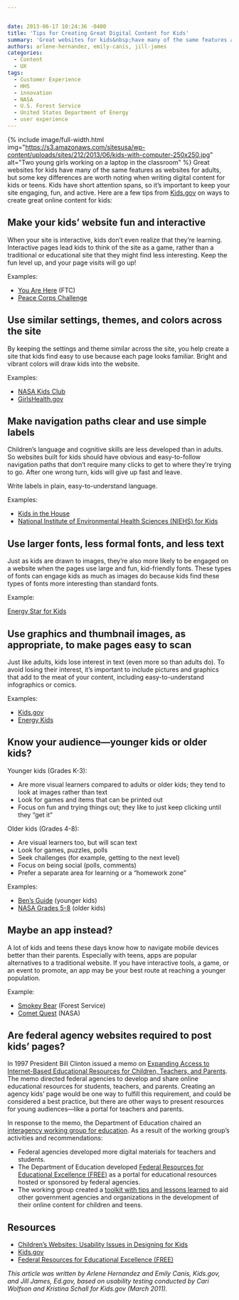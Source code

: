 ```yaml
---


date: 2013-06-17 10:24:36 -0400
title: 'Tips for Creating Great Digital Content for Kids'
summary: 'Great websites for kids&nbsp;have many of the same features as websites for adults, but some key differences are worth noting when writing digital content for kids or teens. Kids have short attention spans, so it&amp;#8217;s important to keep your site engaging, fun, and'
authors: arlene-hernandez, emily-canis, jill-james
categories:
  - Content
  - UX
tags:
  - Customer Experience
  - HHS
  - innovation
  - NASA
  - U.S. Forest Service
  - United States Department of Energy
  - user experience
---
```


{% include image/full-width.html img="https://s3.amazonaws.com/sitesusa/wp-content/uploads/sites/212/2013/06/kids-with-computer-250x250.jpg" alt="Two young girls working on a laptop in the classroom" %}
Great websites for kids have many of the same features as websites for adults, but some key differences are worth noting when writing digital content for kids or teens. Kids have short attention spans, so it&#8217;s important to keep your site engaging, fun, and active. Here are a few tips from [Kids.gov](http://kids.usa.gov/) on ways to create great online content for kids:

## **Make your kids&#8217; website fun and interactive**

When your site is interactive, kids don’t even realize that they’re learning. Interactive pages lead kids to think of the site as a game, rather than a traditional or educational site that they might find less interesting. Keep the fun level up, and your page visits will go up!

Examples:

  * [You Are Here](http://www.ftc.gov/bcp/edu/microsites/youarehere/site.html#/west-terrace) (FTC)
  * [Peace Corps Challenge](http://www.peacecorps.gov/kids/)

## **Use similar settings, themes, and colors across the site**

By keeping the settings and theme similar across the site, you help create a site that kids find easy to use because each page looks familiar. Bright and vibrant colors will draw kids into the website.

Examples:

  * [NASA Kids Club](http://www.nasa.gov/audience/forkids/kidsclub/flash/index.html)
  * [GirlsHealth.gov](http://girlshealth.gov/)

## **Make navigation paths clear and use simple labels**

Children&#8217;s language and cognitive skills are less developed than in adults. So websites built for kids should have obvious and easy-to-follow navigation paths that don&#8217;t require many clicks to get to where they&#8217;re trying to go. After one wrong turn, kids will give up fast and leave.

Write labels in plain, easy-to-understand language.

Examples:

  * [Kids in the House](http://kids.clerk.house.gov/grade-school/)
  * [National Institute of Environmental Health Sciences (NIEHS) for Kids](http://kids.niehs.nih.gov/index.htm)

## **Use larger fonts, less formal fonts, and less text**

Just as kids are drawn to images, they&#8217;re also more likely to be engaged on a website when the pages use large and fun, kid-friendly fonts. These types of fonts can engage kids as much as images do because kids find these types of fonts more interesting than standard fonts.

Example:

[Energy Star for Kids](http://www.energystar.gov/index.cfm?c=kids.kids_index)

## **Use graphics and thumbnail images, as appropriate, to make pages easy to scan**

Just like adults, kids lose interest in text (even more so than adults do). To avoid losing their interest, it’s important to include pictures and graphics that add to the meat of your content, including easy-to-understand infographics or comics.

Examples:

  * [Kids.gov](http://kids.usa.gov/)
  * [Energy Kids](http://www.eia.gov/kids/)

## **Know your audience—younger kids or older kids?**

Younger kids (Grades K-3):

  * Are more visual learners compared to adults or older kids; they tend to look at images rather than text
  * Look for games and items that can be printed out
  * Focus on fun and trying things out; they like to just keep clicking until they &#8220;get it&#8221;

Older kids (Grades 4-8):

  * Are visual learners too, but will scan text
  * Look for games, puzzles, polls
  * Seek challenges (for example, getting to the next level)
  * Focus on being social (polls, comments)
  * Prefer a separate area for learning or a “homework zone”

Examples:

  * [Ben’s Guide](http://bensguide.gpo.gov/k-2/index.html) (younger kids)
  * [NASA Grades 5-8](http://www.nasa.gov/audience/forstudents/5-8/index.html) (older kids)

## **Maybe an app instead?**

A lot of kids and teens these days know how to navigate mobile devices better than their parents. Especially with teens, apps are popular alternatives to a traditional website. If you have interactive tools, a game, or an event to promote, an app may be your best route at reaching a younger population.

Example:

  * [Smokey Bear](http://apps.usa.gov/smokey-bear.shtml) (Forest Service)
  * [Comet Quest](http://apps.usa.gov/cometquest.shtml) (NASA)

## Are federal agency websites required to post kids&#8217; pages?

In 1997 President Bill Clinton issued a memo on [Expanding Access to Internet-Based Educational Resources for Children, Teachers, and Parents](http://clinton2.nara.gov/WH/New/NetDay/memorandum.html). The memo directed federal agencies to develop and share online educational resources for students, teachers, and parents. Creating an agency kids&#8217; page would be one way to fulfill this requirement, and could be considered a best practice, but there are other ways to present resources for young audiences—like a portal for teachers and parents.

In response to the memo, the Department of Education chaired an [interagency working group for education](http://www2.ed.gov/free/toolkit/about.html). As a result of the working group&#8217;s activities and recommendations:

  * Federal agencies developed more digital materials for teachers and students.
  * The Department of Education developed [Federal Resources for Educational Excellence (FREE)](http://www.free.ed.gov/template.cfm?template=About%20FREE) as a portal for educational resources hosted or sponsored by federal agencies.
  * The working group created a [toolkit with tips and lessons learned](http://www2.ed.gov/free/toolkit/index.html) to aid other government agencies and organizations in the development of their online content for children and teens.

## Resources

  * [Children&#8217;s Websites: Usability Issues in Designing for Kids](http://www.nngroup.com/articles/childrens-websites-usability-issues/)
  * [Kids.gov](http://kids.usa.gov/)
  * [Federal Resources for Educational Excellence (FREE)](http://free.ed.gov/)

_This article was written by Arlene Hernandez and Emily Canis, Kids.gov, and Jill James, Ed.gov, based on usability testing conducted by Cari Wolfson and Kristina Schall for Kids.gov (March 2011)._